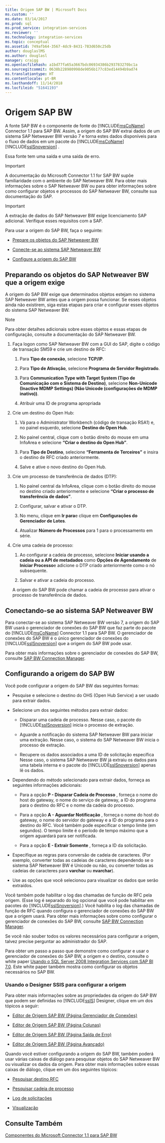 ```yaml
---
title: Origem SAP BW | Microsoft Docs
ms.custom: ''
ms.date: 03/14/2017
ms.prod: sql
ms.prod_service: integration-services
ms.reviewer: ''
ms.technology: integration-services
ms.topic: conceptual
ms.assetid: 749afb64-3567-4dc9-8431-783d650c25db
author: douglaslMS
ms.author: douglasl
manager: craigg
ms.openlocfilehash: a1bd77fa65a3667bdc06934386b293783270bc1a
ms.sourcegitcommit: 0638b228980998de9056b177c83ed14494b9ad74
ms.translationtype: HT
ms.contentlocale: pt-BR
ms.lasthandoff: 11/14/2018
ms.locfileid: "51641193"
---
```

# <a name="sap-bw-source"></a>Origem SAP BW
  A fonte SAP BW é o componente de fonte do [!INCLUDE[msCoName](../../includes/msconame-md.md)] Connector 1.1 para SAP BW. Assim, a origem do SAP BW extrai dados de um sistema SAP Netweaver BW versão 7 e torna estes dados disponíveis para o fluxo de dados em um pacote do [!INCLUDE[msCoName](../../includes/msconame-md.md)] [!INCLUDE[ssISnoversion](../../includes/ssisnoversion-md.md)] .  
  
 Essa fonte tem uma saída e uma saída de erro.  
  
> [!IMPORTANT]  
>  A documentação do Microsoft Connector 1.1 for SAP BW supõe familiaridade com o ambiente do SAP Netweaver BW. Para obter mais informações sobre o SAP Netweaver BW ou para obter informações sobre como configurar objetos e processos do SAP Netweaver BW, consulte sua documentação do SAP.  
  
> [!IMPORTANT]  
>  A extração de dados do SAP Netweaver BW exige licenciamento SAP adicional. Verifique esses requisitos com a SAP.  
  
 Para usar a origem do SAP BW, faça o seguinte:  
  
-   [Prepare os objetos do SAP Netweaver BW](#bkmk_Prepare_Objects)  
  
-   [Conecte-se ao sistema SAP Netweaver BW](#bkmk_Connect_Database)  
  
-   [Configure a origem do SAP BW](#bkmk_Configure_Source)  
  
##  <a name="bkmk_Prepare_Objects"></a> Preparando os objetos do SAP Netweaver BW que a origem exige  
 A origem do SAP BW exige que determinados objetos estejam no sistema SAP Netweaver BW antes que a origem possa funcionar. Se esses objetos ainda não existirem, siga estas etapas para criar e configurar esses objetos do sistema SAP Netweaver BW.  
  
> [!NOTE]  
>  Para obter detalhes adicionais sobre esses objetos e essas etapas de configuração, consulte a documentação do SAP Netweaver BW.  
  
1.  Faça logon como SAP Netweaver BW com a GUI do SAP, digite o código de transação SM59 e crie um destino de RFC:  
  
    1.  Para **Tipo de conexão**, selecione **TCP/IP**.  
  
    2.  Para **Tipo de Ativação**, selecione **Programa de Servidor Registrado**.  
  
    3.  Para **Communication Type with Target System (Tipo de Comunicação com o Sistema de Destino)**, selecione **Non-Unicode (Inactive MDMP Settings) (Não Unicode (configurações de MDMP inativo))**.  
  
    4.  Atribuir uma ID de programa apropriada  
  
2.  Crie um destino do Open Hub:  
  
    1.  Vá para o Administrator Workbench (código de transação RSA1) e, no painel esquerdo, selecione **Destino do Open Hub**.  
  
    2.  No painel central, clique com o botão direito do mouse em uma InfoArea e selecione **“Criar o destino do Open Hub”**.  
  
    3.  Para **Tipo de Destino**, selecione **“Ferramenta de Terceiros”** e insira o destino de RFC criado anteriormente.  
  
    4.  Salve e ative o novo destino do Open Hub.  
  
3.  Crie um processo de transferência de dados (DTP):  
  
    1.  No painel central da InfoArea, clique com o botão direito do mouse no destino criado anteriormente e selecione **“Criar o processo de transferência de dados”**.  
  
    2.  Configurar, salvar e ativar o DTP.  
  
    3.  No menu, clique em **Ir para**e clique em **Configurações do Gerenciador de Lotes**.  
  
    4.  Atualizar **Número de Processos** para 1 para o processamento em série.  
  
4.  Crie uma cadeia de processo:  
  
    1.  Ao configurar a cadeia de processo, selecione **Iniciar usando a cadeia ou a API de metadados** como **Opções de Agendamento** de **Iniciar Processo**e adicione o DTP criado anteriormente como o nó subsequente.  
  
    2.  Salvar e ativar a cadeia do processo.  
  
     A origem do SAP BW pode chamar a cadeia de processo para ativar o processo de transferência de dados.  
  
##  <a name="bkmk_Connect_Database"></a> Conectando-se ao sistema SAP Netweaver BW  
 Para conectar-se ao sistema SAP Netweaver BW versão 7, a origem do SAP BW usará o gerenciador de conexões do SAP BW que faz parte do pacote do [!INCLUDE[msCoName](../../includes/msconame-md.md)] Connector 1.1 para SAP BW. O gerenciador de conexões do SAP BW é o único gerenciador de conexões do [!INCLUDE[ssISnoversion](../../includes/ssisnoversion-md.md)] que a origem do SAP BW pode usar.  
  
 Para obter mais informações sobre o gerenciador de conexões do SAP BW, consulte [SAP BW Connection Manager](../../integration-services/connection-manager/sap-bw-connection-manager.md).  
  
##  <a name="bkmk_Configure_Source"></a> Configurando a origem do SAP BW  
 Você pode configurar a origem do SAP BW das seguintes formas:  
  
-   Pesquise e selecione o destino do OHS (Open Hub Service) a ser usado para extrair dados.  
  
-   Selecione um dos seguintes métodos para extrair dados:  
  
    -   Disparar uma cadeia de processo. Nesse caso, o pacote do [!INCLUDE[ssISnoversion](../../includes/ssisnoversion-md.md)] inicia o processo de extração.  
  
    -   Aguarde a notificação do sistema SAP Netweaver BW para iniciar uma extração. Nesse caso, o sistema do SAP Netweaver BW inicia o processo de extração.  
  
    -   Recupere os dados associados a uma ID de solicitação específica Nesse caso, o sistema SAP Netweaver BW já extraiu os dados para uma tabela interna e o pacote do [!INCLUDE[ssISnoversion](../../includes/ssisnoversion-md.md)] apenas lê os dados.  
  
-   Dependendo do método selecionado para extrair dados, forneça as seguintes informações adicionais:  
  
    -   Para a opção **P - Disparar Cadeia de Processo** , forneça o nome do host do gateway, o nome do serviço de gateway, a ID do programa para o destino do RFC e o nome da cadeia do processo.  
  
    -   Para a opção **A - Aguardar Notificação** , forneça o nome do host do gateway, o nome do servidor do gateway e a ID do programa para o destino do RFC. Você também pode especificar o tempo limite (em segundos). O tempo limite é o período de tempo máximo que a origem aguardará para ser notificada.  
  
    -   Para a opção **E - Extrair Somente** , forneça a ID da solicitação.  
  
-   Especifique as regras para conversão de cadeia de caracteres. (Por exemplo, converter todas as cadeias de caracteres dependendo se o sistema SAP Netweaver BW é Unicode ou não, ou converter todas as cadeias de caracteres para **varchar** ou **nvarchar**).  
  
-   Use as opções que você selecionou para visualizar os dados que serão extraídos.  
  
 Você também pode habilitar o log das chamadas de função de RFC pela origem. (Esse log é separado do log opcional que você pode habilitar em pacotes do [!INCLUDE[ssISnoversion](../../includes/ssisnoversion-md.md)].) Você habilita o log das chamadas de função de RFC quando configura o gerenciador de conexões do SAP BW que a origem usará. Para obter mais informações sobre como configurar o gerenciador de conexões do SAP BW, consulte [SAP BW Connection Manager](../../integration-services/connection-manager/sap-bw-connection-manager.md).  
  
 Se você não souber todos os valores necessários para configurar a origem, talvez precise perguntar ao administrador do SAP.  
  
 Para obter um passo a passo que demonstre como configurar e usar o gerenciador de conexões do SAP BW, a origem e o destino, consulte o white paper [Usando o SQL Server 2008 Integration Services com SAP BI 7.0](https://go.microsoft.com/fwlink/?LinkID=137090). Este white paper também mostra como configurar os objetos necessários no SAP BW.  
  
### <a name="using-the-ssis-designer-to-configure-the-source"></a>Usando o Designer SSIS para configurar a origem  
 Para obter mais informações sobre as propriedades da origem do SAP BW que podem ser definidas no [!INCLUDE[ssIS](../../includes/ssis-md.md)] Designer, clique em um dos tópicos a seguir:  
  
-   [Editor de Origem SAP BW &#40;Página Gerenciador de Conexões&#41;](../../integration-services/data-flow/sap-bw-source-editor-connection-manager-page.md)  
  
-   [Editor de Origem SAP BW &#40;Página Colunas&#41;](../../integration-services/data-flow/sap-bw-source-editor-columns-page.md)  
  
-   [Editor de Origem SAP BW &#40;Página Saída de Erro&#41;](../../integration-services/data-flow/sap-bw-source-editor-error-output-page.md)  
  
-   [Editor de Origem SAP BW &#40;Página Avançado&#41;](../../integration-services/data-flow/sap-bw-source-editor-advanced-page.md)  
  
 Quando você estiver configurando a origem do SAP BW, também poderá usar várias caixas de diálogo para pesquisar objetos do SAP Netweaver BW ou visualizar os dados da origem. Para obter mais informações sobre essas caixas de diálogo, clique em um dos seguintes tópicos:  
  
-   [Pesquisar destino RFC](../../integration-services/data-flow/look-up-rfc-destination.md)  
  
-   [Pesquisar cadeia de processo](../../integration-services/data-flow/look-up-process-chain.md)  
  
-   [Log de solicitações](../../integration-services/data-flow/request-log.md)  
  
-   [Visualização](../../integration-services/data-flow/preview.md)  
  
## <a name="see-also"></a>Consulte Também  
 [Componentes do Microsoft Connector 1.1 para SAP BW](../../integration-services/microsoft-connector-for-sap-bw-components.md)  
  
  
